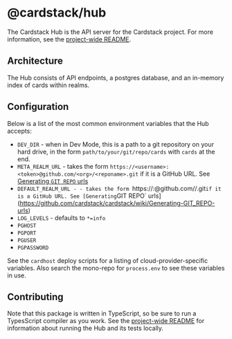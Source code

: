 # @cardstack/hub

The Cardstack Hub is the API server for the Cardstack project.
For more information, see the
[project-wide README](https://github.com/cardstack/cardstack/blob/main/README.md).

## Architecture

The Hub consists of API endpoints, a postgres database, and an in-memory index of
cards within realms.

## Configuration

Below is a list of the most common environment variables that the Hub accepts:

- `DEV_DIR` - when in Dev Mode, this is a path to a git repository on your hard drive, in the form `path/to/your/git/repo/cards` with `cards` at the end.
- `META_REALM_URL` - takes the form `https://<username>:<token>@github.com/<org>/<reponame>.git` if it is a GitHub URL. See [Generating `GIT REPO` urls](https://github.com/cardstack/cardstack/wiki/Generating-GIT_REPO-urls)
- `DEFAULT_REALM_URL - - takes the form `https://<username>:<token>@github.com/<org>/<reponame>.git` if it is a GitHub URL. See [Generating `GIT REPO` urls](https://github.com/cardstack/cardstack/wiki/Generating-GIT_REPO-urls)
- `LOG_LEVELS` - defaults to `*=info`
- `PGHOST`
- `PGPORT`
- `PGUSER`
- `PGPASSWORD`

See the `cardhost` deploy scripts for a listing of cloud-provider-specific variables.
Also search the mono-repo for `process.env` to see these variables in use.

## Contributing

Note that this package is written in TypeScript, so be sure to run a TypesScript
compiler as you work.
See the [project-wide README](https://github.com/cardstack/cardstack/blob/main/README.md)
for information about running the Hub and its tests locally.
